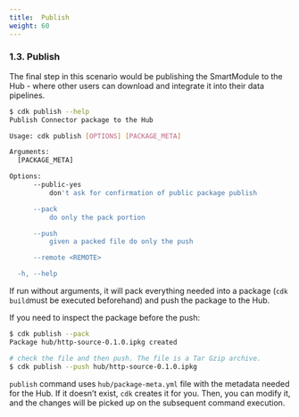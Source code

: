 ```yaml
---
title:  Publish 
weight: 60
---
```

### 1.3. Publish

The final step in this scenario would be publishing the SmartModule to the Hub - where other users can download and integrate it into their data pipelines.

```bash
$ cdk publish --help
Publish Connector package to the Hub

Usage: cdk publish [OPTIONS] [PACKAGE_META]

Arguments:
  [PACKAGE_META]

Options:
      --public-yes
          don't ask for confirmation of public package publish

      --pack
          do only the pack portion

      --push
          given a packed file do only the push

      --remote <REMOTE>

  -h, --help
```

If run without arguments, it will pack everything needed into a package (`cdk build`must be executed beforehand) and push the package to the Hub.

If you need to inspect the package before the push:

```bash
$ cdk publish --pack
Package hub/http-source-0.1.0.ipkg created

# check the file and then push. The file is a Tar Gzip archive.
$ cdk publish --push hub/http-source-0.1.0.ipkg
```

`publish` command uses `hub/package-meta.yml` file with the metadata needed for the Hub. If it doesn’t exist, `cdk` creates it for you. Then, you can modify it, and the changes will be picked up on the subsequent command execution. 